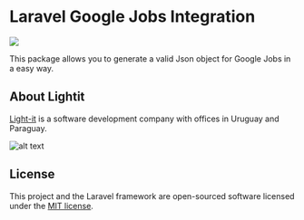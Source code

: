 # Laravel Google Jobs Integration
![](https://travis-ci.com/Light-it-labs/laravel_google_jobs.svg?branch=master)

This package allows you to generate a valid Json object for Google Jobs in a easy way. 

## About Lightit
[Light-it](https://lightit.io) is a software development company with offices in Uruguay and Paraguay. 

![alt text](https://lightit.io/images/solo-logo.png)

## License
This project and the Laravel framework are open-sourced software licensed under the [MIT license](http://opensource.org/licenses/MIT).

